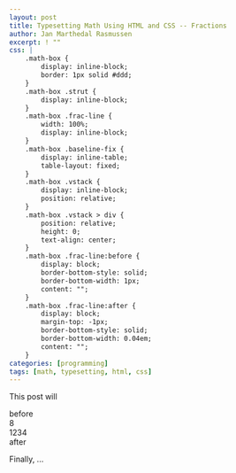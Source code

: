 ```yaml
---
layout: post
title: Typesetting Math Using HTML and CSS -- Fractions
author: Jan Marthedal Rasmussen
excerpt: ! ""
css: |
    .math-box {
        display: inline-block;
        border: 1px solid #ddd;
    }
    .math-box .strut {
        display: inline-block; 
    }
    .math-box .frac-line {
        width: 100%;
        display: inline-block;
    }
    .math-box .baseline-fix {
        display: inline-table;
        table-layout: fixed;
    }
    .math-box .vstack {
        display: inline-block;
        position: relative;
    }
    .math-box .vstack > div {
        position: relative;
        height: 0;
        text-align: center;
    }
    .math-box .frac-line:before {
        display: block;
        border-bottom-style: solid;
        border-bottom-width: 1px;
        content: "";
    }
    .math-box .frac-line:after {
        display: block;
        margin-top: -1px;
        border-bottom-style: solid;
        border-bottom-width: 0.04em;
        content: "";
    }
categories: [programming]
tags: [math, typesetting, html, css]
---
```

This post will

<div class="panel">
before<span class="math-box"><!--
        --><span class="strut" style="height: 2.00744em; vertical-align: -0.686em;"></span><!--
        --><span class="vstack"><!--
            --><div style="top: 0.686em;">8</div><!--
            --><div style="top: -0.23em;"><span class="frac-line"></span></div><!--
            --><div style="top: -0.677em;">1234</div><!--
            --><span class="baseline-fix"></span><!--
        --></span><!--
 --></span>after
</div>

Finally, ...
